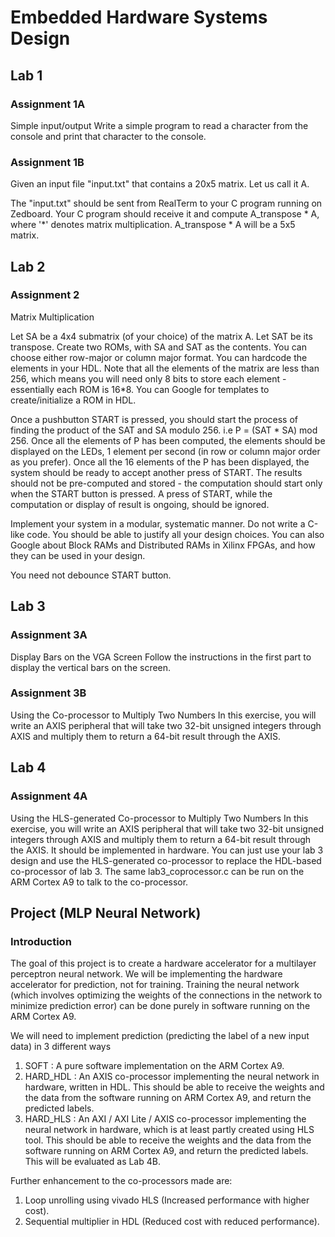 # Embedded Hardware Systems Design
## Lab 1
### Assignment 1A 
Simple input/output
Write a simple program to read a character from the console and print that character to the console.

### Assignment 1B 
Given an input file "input.txt" that contains a 20x5 matrix. Let us call it A.

The "input.txt" should be sent from RealTerm to your C program running on Zedboard. Your C program should receive it and compute A_transpose * A, where '*' denotes matrix multiplication. A_transpose * A will be a 5x5 matrix.

## Lab 2
### Assignment 2
Matrix Multiplication

Let SA be a 4x4 submatrix (of your choice) of the matrix A. Let SAT be its transpose. Create two ROMs, with SA and SAT as the contents. You can choose either row-major or column major format. You can hardcode the elements in your HDL. 
Note that all the elements of the matrix are less than 256, which means you will need only 8 bits to store each element - essentially each ROM is 16*8. You can Google for templates to create/initialize a ROM in HDL. 

Once a pushbutton START is pressed, you should start the process of finding the product of the SAT and SA modulo 256. i.e P =  (SAT * SA) mod 256. Once all the elements of P has been computed, the elements should be displayed on the LEDs, 1 element per second (in row or column major order as you prefer). Once all the 16 elements of the P has been displayed, the system should be ready to accept another press of START. The results should not be pre-computed and stored - the computation should start only when the START button is pressed. A press of START, while the computation or display of result is ongoing, should be ignored.

Implement your system in a modular, systematic manner. Do not write a C-like code. You should be able to justify all your design choices. You can also Google about Block RAMs and Distributed RAMs in Xilinx FPGAs, and how they can be used in your design.

You need not debounce START button.

## Lab 3
### Assignment 3A
Display Bars on the VGA Screen
Follow the instructions in the first part to display the vertical bars on the screen.

### Assignment 3B 
Using the Co-processor to Multiply Two Numbers
In this exercise, you will write an AXIS peripheral that will take two 32-bit unsigned integers through AXIS and multiply them to return a 64-bit result through the AXIS.

## Lab 4
### Assignment 4A
Using the HLS-generated Co-processor to Multiply Two Numbers
In this exercise, you will write an AXIS peripheral that will take two 32-bit unsigned integers through AXIS and multiply them to return a 64-bit result through the AXIS. It should be implemented in hardware. You can just use your lab 3 design and use the HLS-generated co-processor to replace the HDL-based co-processor of lab 3. The same lab3_coprocessor.c can be run on the ARM Cortex A9 to talk to the co-processor.

## Project (MLP Neural Network)
### Introduction
The goal of this project is to create a hardware accelerator for a multilayer perceptron neural network. We will be implementing the hardware accelerator for prediction, not for training. Training the neural network (which involves optimizing the weights of the connections in the network to minimize prediction error) can be done purely in software running on the ARM Cortex A9.

We will need to implement prediction (predicting the label of a new input data) in 3 different ways
1. SOFT : A pure software implementation on the ARM Cortex A9.
2. HARD_HDL : An AXIS co-processor implementing the neural network in hardware, written in HDL. This should be able to receive the weights and the data from the software running on ARM Cortex A9, and return the predicted labels.
3. HARD_HLS : An AXI / AXI Lite / AXIS co-processor implementing the neural network in hardware, which is at least partly created using HLS tool. This should be able to receive the weights and the data from the software running on ARM Cortex A9, and return the predicted labels. This will be evaluated as Lab 4B.

Further enhancement to the co-processors made are:
1. Loop unrolling using vivado HLS (Increased performance with higher cost).
2. Sequential multiplier in HDL (Reduced cost with reduced performance).
